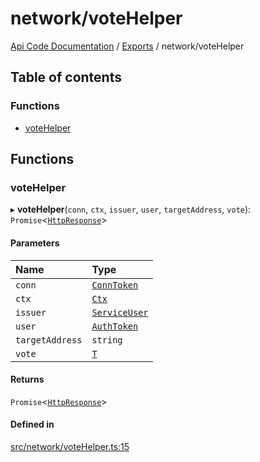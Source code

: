 # network/voteHelper
 
[Api Code Documentation](../README.md) / [Exports](../modules.md) / network/voteHelper

## Table of contents

### Functions

- [voteHelper](network_voteHelper.md#votehelper)

## Functions

### voteHelper

▸ **voteHelper**(`conn`, `ctx`, `issuer`, `user`, `targetAddress`, `vote`): `Promise`\<[`HttpResponse`](httpd_lib.md#httpresponse)\>

#### Parameters

| Name | Type |
| :------ | :------ |
| `conn` | [`ConnToken`](service_conn.md#conntoken) |
| `ctx` | [`Ctx`](../interfaces/lib_ctx.Ctx.md) |
| `issuer` | [`ServiceUser`](../interfaces/service_domain_organization_service_user.ServiceUser.md) |
| `user` | [`AuthToken`](../interfaces/authz_token.AuthToken.md) |
| `targetAddress` | `string` |
| `vote` | [`T`](network_model_AccessVote.md#t) |

#### Returns

`Promise`\<[`HttpResponse`](httpd_lib.md#httpresponse)\>

#### Defined in

[src/network/voteHelper.ts:15](https://github.com/openkfw/TruBudget/blob/90402cb/api/src/network/voteHelper.ts#L15)
